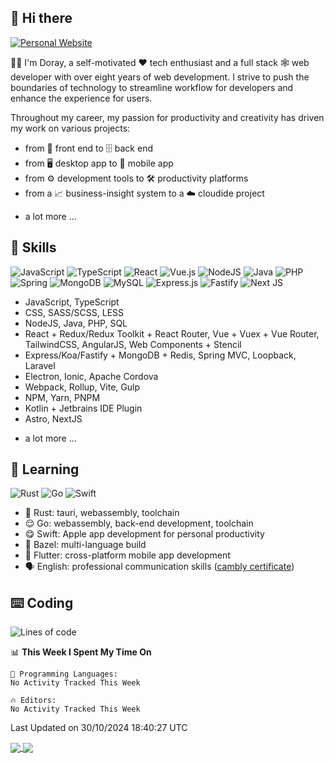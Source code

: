 ## 👋 Hi there

[![Personal Website](https://img.shields.io/badge/https%3A%2F%2Fdoray.me-18181b?style=for-the-badge&logo=blogger&logoColor=white)](https://doray.me)

👨‍💻 I'm Doray, a self-motivated ❤️ tech enthusiast and a full stack 🕸️ web developer with over eight years of web development.
I strive to push the boundaries of technology to streamline workflow for developers and enhance the experience for users.

Throughout my career, my passion for productivity and creativity has driven my work on various projects:

- from 💄 front end to 🗄️ back end
- from 🖥️ desktop app to 📱 mobile app
- from ⚙️ development tools to 🛠️ productivity platforms
- from a 📈 business-insight system to a ☁️ cloudide project
+ a lot more ...

## 🧰 Skills

![JavaScript](https://img.shields.io/badge/javascript-%23323330.svg?style=for-the-badge&logo=javascript&logoColor=%23F7DF1E)
![TypeScript](https://img.shields.io/badge/typescript-%23007ACC.svg?style=for-the-badge&logo=typescript&logoColor=white)
![React](https://img.shields.io/badge/react-%2320232a.svg?style=for-the-badge&logo=react&logoColor=%2361DAFB)
![Vue.js](https://img.shields.io/badge/vuejs-%2335495e.svg?style=for-the-badge&logo=vuedotjs&logoColor=%234FC08D)
![NodeJS](https://img.shields.io/badge/node.js-6DA55F?style=for-the-badge&logo=node.js&logoColor=white)
![Java](https://img.shields.io/badge/java-%23ED8B00.svg?style=for-the-badge&logo=openjdk&logoColor=white)
![PHP](https://img.shields.io/badge/php-%23777BB4.svg?style=for-the-badge&logo=php&logoColor=white)
![Spring](https://img.shields.io/badge/spring-%236DB33F.svg?style=for-the-badge&logo=spring&logoColor=white)
![MongoDB](https://img.shields.io/badge/MongoDB-%234ea94b.svg?style=for-the-badge&logo=mongodb&logoColor=white)
![MySQL](https://img.shields.io/badge/mysql-%2300f.svg?style=for-the-badge&logo=mysql&logoColor=white)
![Express.js](https://img.shields.io/badge/express.js-%23404d59.svg?style=for-the-badge&logo=express&logoColor=%2361DAFB)
![Fastify](https://img.shields.io/badge/fastify-%23000000.svg?style=for-the-badge&logo=fastify&logoColor=white)
![Next JS](https://img.shields.io/badge/Next-black?style=for-the-badge&logo=next.js&logoColor=white)

- JavaScript, TypeScript
- CSS, SASS/SCSS, LESS
- NodeJS, Java, PHP, SQL
- React + Redux/Redux Toolkit + React Router, Vue + Vuex + Vue Router, TailwindCSS, AngularJS, Web Components + Stencil
- Express/Koa/Fastify + MongoDB + Redis, Spring MVC, Loopback, Laravel
- Electron, Ionic, Apache Cordova
- Webpack, Rollup, Vite, Gulp
- NPM, Yarn, PNPM
- Kotlin + Jetbrains IDE Plugin
- Astro, NextJS
+ a lot more ...

## 🌱 Learning

![Rust](https://img.shields.io/badge/rust-%23000000.svg?style=for-the-badge&logo=rust&logoColor=white)
![Go](https://img.shields.io/badge/go-%2300ADD8.svg?style=for-the-badge&logo=go&logoColor=white)
![Swift](https://img.shields.io/badge/swift-F54A2A?style=for-the-badge&logo=swift&logoColor=white)

- 🤕 Rust: tauri, webassembly, toolchain
- 😌 Go: webassembly, back-end development, toolchain
- 😋 Swift: Apple app development for personal productivity
- 🙂 Bazel: multi-language build
- 🤔 Flutter: cross-platform mobile app development
- 🗣️ English: professional communication skills ([cambly certificate](https://www.cambly.com/en/certificate/verify/da9821bb))

## ⌨️ Coding

<!--START_SECTION:waka-->
![Lines of code](https://img.shields.io/badge/From%20Hello%20World%20I%27ve%20Written-943.9%20thousand%20lines%20of%20code-blue)

📊 **This Week I Spent My Time On** 

```text
💬 Programming Languages: 
No Activity Tracked This Week

🔥 Editors: 
No Activity Tracked This Week
```


 Last Updated on 30/10/2024 18:40:27 UTC
<!--END_SECTION:waka-->

<a href="https://doray.me">
    <picture>
      <source
        srcset="https://github-readme-stats.vercel.app/api?username=dorayx&hide_border=true&show_icons=true&locale=en&theme=dark&card_width=440"
        media="(prefers-color-scheme: dark)"
      />
      <source
        srcset="https://github-readme-stats.vercel.app/api?username=dorayx&hide_border=true&show_icons=true&locale=en&theme=light&card_width=440"
        media="(prefers-color-scheme: light), (prefers-color-scheme: no-preference)"
      />
      <img align="center" src="https://github-readme-stats.vercel.app/api?username=dorayx&hide_border=true&show_icons=true&locale=en&theme=transparent&card_width=440" />
    </picture>
</a>

<a href="https://doray.me">
    <picture>
      <source
        srcset="https://github-readme-streak-stats.herokuapp.com?user=dorayx&hide_border=true&show_icons=true&locale=en&theme=dark&card_width=400"
        media="(prefers-color-scheme: dark)"
      />
      <source
        srcset="https://github-readme-streak-stats.herokuapp.com?user=dorayx&hide_border=true&show_icons=true&locale=en&theme=light&card_width=400"
        media="(prefers-color-scheme: light), (prefers-color-scheme: no-preference)"
      />
      <img align="center" src="https://github-readme-streak-stats.herokuapp.com?user=dorayx&hide_border=true&show_icons=true&locale=en&theme=transparent&card_width=400" />
    </picture>
</a>

